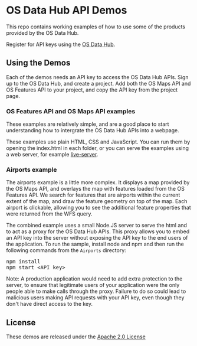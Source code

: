 # OS Data Hub API Demos

This repo contains working examples of how to use some of the products provided by the OS Data Hub.

Register for API keys using the [OS Data Hub](https://osdatahub.os.uk/).

## Using the Demos

Each of the demos needs an API key to access the OS Data Hub APIs. Sign up to the OS Data Hub, and create a project.
Add both the OS Maps API and OS Features API to your project, and copy the API key from the project page.

### OS Features API and OS Maps API examples

These examples are relatively simple, and are a good place to start understanding how to intergrate the OS Data Hub APIs into a webpage.

These examples use plain HTML, CSS and JavaScript. You can run them by opening the index.html in each folder, or you can serve the examples using a web server, for example [live-server](https://www.npmjs.com/package/live-server). 

### Airports example

The airports example is a little more complex.
It displays a map provided by the OS Maps API, and overlays the map with features loaded from the OS Features API.
We search for features that are airports within the current extent of the map, and draw the feature geometry on top of the map.
Each airport is clickable, allowing you to see the additional feature properties that were returned from the WFS query.

The combined example uses a small Node.JS server to serve the html and to act as a proxy for the OS Data Hub APIs.
This proxy allows you to embed an API key into the server without exposing the API key to the end users of the application.
To run the sample, install node and npm and then run the following commands from the `Airports` directory:

<pre>
npm install
npm start &lt;API key&gt;
</pre>

Note: A production application would need to add extra protection to the server, to ensure that legitimate users of
your application were the only people able to make calls through the proxy. Failure to do so could lead to malicious
users making API requests with your API key, even though they don't have direct access to the key.


## License

These demos are released under the [Apache 2.0 License](http://www.apache.org/licenses/LICENSE-2.0.html)
